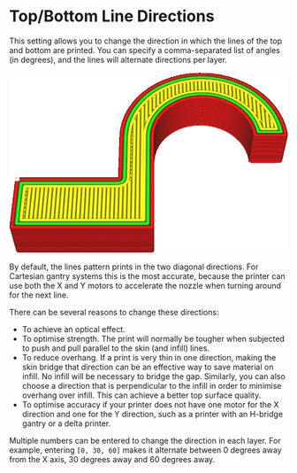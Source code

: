 Top/Bottom Line Directions
====
This setting allows you to change the direction in which the lines of the top and bottom are printed. You can specify a comma-separated list of angles (in degrees), and the lines will alternate directions per layer.

<!--screenshot {
"image_path": "skin_angles.gif",
"models": [
    {
        "script": "microwave_hook.scad",
        "transformation": ["scale(0.5)"]
    }
],
"camera_position": [0, 48, 70],
"settings": {"skin_angles": "[0, 60, 120]"},
"layer": [76, 77, 78],
"colours": 128
}-->
![Lines pattern with 0°, 60° and 120° angles alternating](../../../articles/images/skin_angles.gif)

By default, the lines pattern prints in the two diagonal directions. For Cartesian gantry systems this is the most accurate, because the printer can use both the X and Y motors to accelerate the nozzle when turning around for the next line.

There can be several reasons to change these directions:
* To achieve an optical effect.
* To optimise strength. The print will normally be tougher when subjected to push and pull parallel to the skin (and infill) lines.
* To reduce overhang. If a print is very thin in one direction, making the skin bridge that direction can be an effective way to save material on infill. No infill will be necessary to bridge the gap. Similarly, you can also choose a direction that is perpendicular to the infill in order to minimise overhang over infill. This can achieve a better top surface quality.
* To optimise accuracy if your printer does not have one motor for the X direction and one for the Y direction, such as a printer with an H-bridge gantry or a delta printer.

Multiple numbers can be entered to change the direction in each layer. For example, entering `[0, 30, 60]` makes it alternate between 0 degrees away from the X axis, 30 degrees away and 60 degrees away.